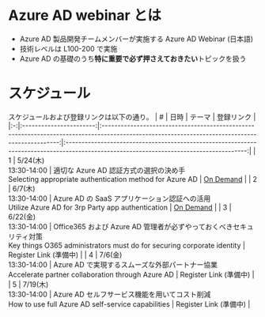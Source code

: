 # Azure AD webinar とは
- Azure AD 製品開発チームメンバーが実施する Azure AD Webinar (日本語)
- 技術レベルは L100-200 で実施
- Azure AD の基礎のうち**特に重要で必ず押さえておきたい**トピックを扱う

# スケジュール
スケジュールおよび登録リンクは以下の通り。
| # |           日時          |                                                                     テーマ                                                                     |                                                                登録リンク                                                               |
|:-:|:-----------------------:|:----------------------------------------------------------------------------------------------------------------------------------------------:|:---------------------------------------------------------------------------------------------------------------------------------------:|
| 1 | 5/24(木)<br>13:30-14:00 | 適切な Azure AD 認証方式の選択の決め手<br>Selecting appropriate authentication method for Azure AD                                             | [On Demand](https://resources.office.com/en-landing-ondemand-CO-M365-CSD-WBNR-FY18-05May-10-Azure-AD-Option-1-MCW0006598.html)          |
| 2 | 6/7(木) <br>13:30-14:00 | Azure AD の SaaS アプリケーション認証への活用<br>Utilize Azure AD for 3rp Party app authentication                                             | [On Demand](https://resources.office.com/ja-jp-landing-ondemand-CO-M365-CSD-WBNR-FY18-06June-7-JPN--SaaS-June-Option-1-MCW0007154.html) |
| 3 | 6/22(金)<br>13:30-14:00 | Office365 および Azure AD 管理者が必ずやっておくべきセキュリティ対策<br>Key things O365 administrators must do for securing corporate identity | Register Link (準備中)                                                                                                                  |
| 4 | 7/6(金)<br>13:30-14:00  | Azure AD で実現するスムーズな外部パートナー協業<br>Accelerate partner collaboration through Azure AD                                           | Register Link (準備中)                                                                                                                  |
| 5 | 7/19(木)<br>13:30-14:00 | Azure AD セルフサービス機能を用いてコスト削減<br>How to use full Azure AD self-service capabilities                                            | Register Link (準備中)                                                                                                                  |